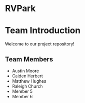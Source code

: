# RVPark


# Team Introduction

Welcome to our project repository!

## Team Members

- Austin Moore
- Caiden Herbert
- Matthew Hughes
- Raleigh Church
- Member 5
- Member 6
